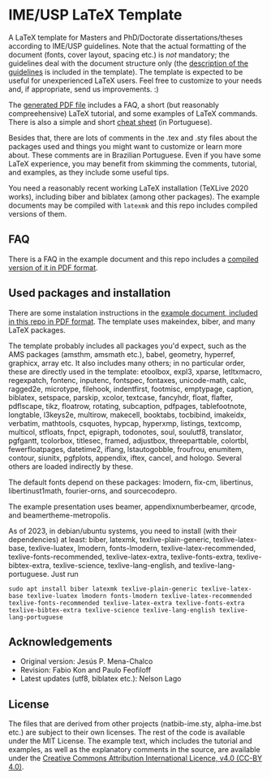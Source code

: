 # IME/USP LaTeX Template

A LaTeX template for Masters and PhD/Doctorate dissertations/theses
according to IME/USP guidelines. Note that the actual formatting of
the document (fonts, cover layout, spacing etc.) is *not* mandatory;
the guidelines deal with the document structure only (the [description
of the guidelines](https://www.ime.usp.br/dcc/pos/normas/tesesedissertacoes)
is included in the template). The template is expected to be useful
for unexperienced LaTeX users. Feel free to customize to your needs
and, if appropriate, send us improvements. :)

The [generated PDF file](https://gitlab.com/ccsl-usp/modelo-latex/raw/main/pre-compilados/tese-exemplo.pdf?inline=false)
includes a FAQ, a short (but reasonably
compreehensive) LaTeX tutorial, and some examples of LaTeX commands.
There is also a simple and short [cheat sheet](https://gitlab.com/ccsl-usp/modelo-latex/raw/main/pre-compilados/colinha.pdf?inline=false)
(in Portuguese).

Besides that, there are lots of comments in the .tex and .sty files
about the packages used and things you might want to customize or
learn more about. These comments are in Brazilian Portuguese. Even
if you have some LaTeX experience, you may benefit from skimming the
comments, tutorial, and examples, as they include some useful tips.

You need a reasonably recent working LaTeX installation (TeXLive 2020
works), including biber and biblatex (among other packages). The example
documents may be compiled with `latexmk` and this repo includes compiled
versions of them.

## FAQ

There is a FAQ in the example document and this repo includes a
[compiled version of it in PDF format](https://gitlab.com/ccsl-usp/modelo-latex/raw/main/pre-compilados/tese-exemplo.pdf?inline=false).

## Used packages and installation

There are some instalation instructions in the [example document,
included in this repo in PDF format](https://gitlab.com/ccsl-usp/modelo-latex/raw/main/pre-compilados/tese-exemplo.pdf?inline=false).
The template uses makeindex, biber, and many LaTeX packages.

The template probably includes all packages you'd expect, such as the
AMS packages (amsthm, amsmath etc.), babel, geometry, hyperref, graphicx,
array etc. It also includes many others; in no particular order, these
are directly used in the template:
etoolbox, expl3, xparse, letltxmacro, regexpatch, fontenc, inputenc,
fontspec, fontaxes, unicode-math, calc, ragged2e, microtype, filehook,
indentfirst, footmisc, emptypage, caption, biblatex, setspace, parskip,
xcolor, textcase, fancyhdr, float, flafter, pdflscape, tikz, floatrow,
rotating, subcaption, pdfpages, tablefootnote, longtable, l3keys2e,
multirow, makecell, booktabs, tocbibind, imakeidx, verbatim, mathtools,
csquotes, hypcap, hyperxmp, listings, textcomp, multicol, stfloats, fnpct,
epigraph, todonotes, soul, soulutf8, translator, pgfgantt, tcolorbox,
titlesec, framed, adjustbox, threeparttable, colortbl, fewerfloatpages,
datetime2, iflang, lstautogobble, froufrou, enumitem, contour, siunitx,
pgfplots, appendix, iftex, cancel, and hologo. Several others are
loaded indirectly by these.

The default fonts depend on these packages: lmodern, fix-cm, libertinus,
libertinust1math, fourier-orns, and sourcecodepro.

The example presentation uses beamer, appendixnumberbeamer, qrcode,
and beamertheme-metropolis.

As of 2023, in debian/ubuntu systems, you need to install (with
their dependencies) at least: biber, latexmk, texlive-plain-generic,
texlive-latex-base, texlive-luatex, lmodern, fonts-lmodern,
texlive-latex-recommended, texlive-fonts-recommended, texlive-latex-extra,
texlive-fonts-extra, texlive-bibtex-extra, texlive-science,
texlive-lang-english, and texlive-lang-portuguese. Just run

`sudo apt install biber latexmk texlive-plain-generic texlive-latex-base texlive-luatex lmodern fonts-lmodern texlive-latex-recommended texlive-fonts-recommended texlive-latex-extra texlive-fonts-extra texlive-bibtex-extra texlive-science texlive-lang-english texlive-lang-portuguese`

## Acknowledgements

 * Original version: Jesús P. Mena-Chalco
 * Revision: Fabio Kon and Paulo Feofiloff
 * Latest updates (utf8, biblatex etc.): Nelson Lago

## License

The files that are derived from other projects (natbib-ime.sty,
alpha-ime.bst etc.) are subject to their own licenses. The rest
of the code is available under the MIT License. The example text,
which includes the tutorial and examples, as well as the explanatory
comments in the source, are available under the [Creative Commons
Attribution International Licence, v4.0 (CC-BY 4.0)](https://creativecommons.org/licenses/by/4.0/).
